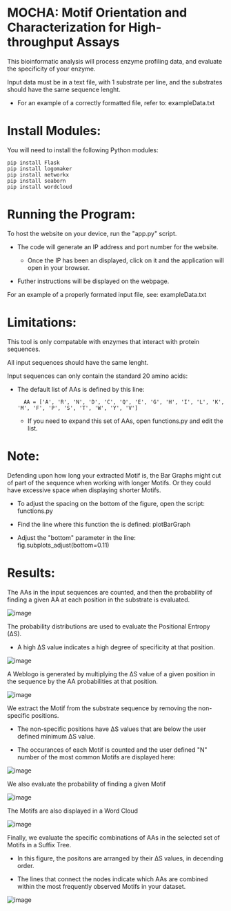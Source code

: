 # MOCHA: Motif Orientation and Characterization for High-throughput Assays

This bioinformatic analysis will process enzyme profiling data, and evaluate the specificity of your enzyme.

Input data must be in a text file, with 1 substrate per line, and the substrates should have the same sequence lenght.

- For an example of a correctly formatted file, refer to: exampleData.txt

# Install Modules:

You will need to install the following Python modules:

    pip install Flask
    pip install logomaker
    pip install networkx
    pip install seaborn
    pip install wordcloud

# Running the Program:

To host the website on your device, run the "app.py" script.

- The code will generate an IP address and port number for the website. 

    - Once the IP has been an displayed, click on it and the application will open in your browser.

- Futher instructions will be displayed on the webpage.

For an example of a properly formated input file, see: exampleData.txt 

# Limitations:

This tool is only compatable with enzymes that interact with protein sequences.

All input sequences should have the same lenght.

Input sequences can only contain the standard 20 amino acids:

- The default list of AAs is defined by this line:

        AA = ['A', 'R', 'N', 'D', 'C', 'Q', 'E', 'G', 'H', 'I', 'L', 'K', 'M', 'F', 'P', 'S', 'T', 'W', 'Y', 'V']

    - If you need to expand this set of AAs, open functions.py and edit the list.

# Note:

Defending upon how long your extracted Motif is, the Bar Graphs might cut of part of the sequence when working with longer Motifs. Or they could have excessive space when displaying shorter Motifs.

- To adjust the spacing on the bottom of the figure, open the script: functions.py

- Find the line where this function the is defined: plotBarGraph
    
- Adjust the "bottom" parameter in the line: fig.subplots_adjust(bottom=0.11)

# Results:

The AAs in the input sequences are counted, and then the probability of finding a given AA at each position in the substrate is evaluated.

![image](https://github.com/user-attachments/assets/c93fe542-1d98-43fd-9649-4300de8d123b)

The probability distributions are used to evaluate the Positional Entropy (∆S).

- A high ∆S value indicates a high degree of specificity at that position.

![image](https://github.com/user-attachments/assets/48639ab3-7e54-4123-998d-022d0dfcbd04)

A Weblogo is generated by multiplying the ∆S value of a given position in the sequence by the AA probabilities at that position.

![image](https://github.com/user-attachments/assets/debb0208-9f08-4f91-8467-0487e05147d0)

We extract the Motif from the substrate sequence by removing the non-specific positions. 

- The non-specific positions have ∆S values that are below the user defined minimum ∆S value.

- The occurances of each Motif is counted and the user defined "N" number of the most common Motifs are displayed here:

![image](https://github.com/user-attachments/assets/21496236-7f4c-4c60-a7e5-4d54acf8e1b0)

We also evaluate the probability of finding a given Motif

![image](https://github.com/user-attachments/assets/ec6ea8dd-7bfe-47fa-9269-c59d0e9ecfe9)

The Motifs are also displayed in a Word Cloud

![image](https://github.com/user-attachments/assets/9808a006-d674-45f3-b9b6-1d9c2200e4b9)

Finally, we evaluate the specific combinations of AAs in the selected set of Motifs in a Suffix Tree.

- In this figure, the positons are arranged by their ∆S values, in decending order.

- The lines that connect the nodes indicate which AAs are combined within the most frequently observed Motifs in your dataset.

![image](https://github.com/user-attachments/assets/7ab6a873-4d90-4e6d-98df-2c54a070d8bb)

